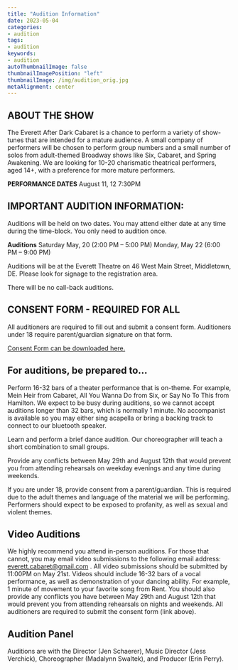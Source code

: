 ```yaml
---
title: "Audition Information"
date: 2023-05-04
categories:
- audition
tags:
- audition
keywords:
- audition
autoThumbnailImage: false
thumbnailImagePosition: "left"
thumbnailImage: /img/audition_orig.jpg
metaAlignment: center
---
```


## ABOUT THE SHOW 

The Everett After Dark Cabaret is a chance to perform a variety of show-tunes that are intended for a mature audience. A small company of performers will be chosen to perform group numbers and a small number of solos from adult-themed Broadway shows like Six, Cabaret, and Spring Awakening. We are looking for 10-20 charismatic theatrical performers, aged 14+, with a preference for more mature performers.

**PERFORMANCE DATES** 
August 11, 12 7:30PM


## IMPORTANT AUDITION INFORMATION: 

Auditions will be held on two dates. You may attend either date at any time during the time-block. You only need to audition once.

**Auditions**
Saturday May, 20 (2:00 PM – 5:00 PM)
Monday, May 22 (6:00 PM – 9:00 PM)

Auditions will be at the Everett Theatre on 46 West Main Street, Middletown, DE.  Please look for signage to the registration area. 

There will be no call-back auditions.

## CONSENT FORM - REQUIRED FOR ALL

All auditioners are required to fill out and submit a consent form. Auditioners under 18 require parent/guardian signature on that form.

[Consent Form can be downloaded here.](../doc/After-Dark-Cabaret-Consent-Form.pdf)

## For auditions, be prepared to…

Perform 16-32 bars of a theater performance that is on-theme. For example, Mein Heir from Cabaret, All You Wanna Do from Six, or Say No To This from Hamilton. We expect to be busy during auditions, so we cannot accept auditions longer than 32 bars, which is normally 1 minute. No accompanist is available so you may either sing acapella or bring a backing track to connect to our bluetooth speaker.

Learn and perform a brief dance audition. Our choreographer will teach a short combination to small groups.

Provide any conflicts between May 29th and August 12th that would prevent you from attending rehearsals on weekday evenings and any time during weekends.

If you are under 18, provide consent from a parent/guardian. This is required due to the adult themes and language of the material we will be performing. Performers should expect to be exposed to profanity, as well as sexual and violent themes.


## Video Auditions

We highly recommend you attend in-person auditions. For those that cannot, you may email video submissions to the following email address: everett.cabaret@gmail.com . All video submissions should be submitted by 11:00PM on May 21st. Videos should include 16-32 bars of a vocal performance, as well as demonstration of your dancing ability. For example, 1 minute of movement to your favorite song from Rent. You should also provide any conflicts you have between May 29th and August 12th that would prevent you from attending rehearsals on nights and weekends. All auditioners are required to submit the consent form (link above).


## Audition Panel


Auditions are with the Director (Jen Schaerer), Music Director (Jess Verchick), Choreographer (Madalynn Swaltek), and Producer (Erin Perry).
